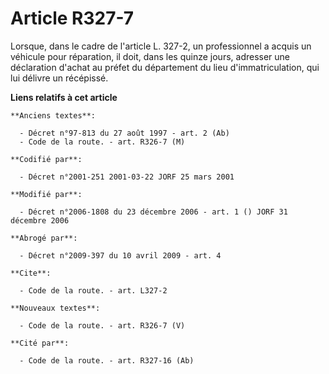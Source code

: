 # Article R327-7

Lorsque, dans le cadre de l'article L. 327-2, un professionnel a acquis un véhicule pour réparation, il doit, dans les quinze
jours, adresser une déclaration d'achat au préfet du département du lieu d'immatriculation, qui lui délivre un récépissé.

**Liens relatifs à cet article**

	**Anciens textes**:

	  - Décret n°97-813 du 27 août 1997 - art. 2 (Ab)
	  - Code de la route. - art. R326-7 (M)

	**Codifié par**:

	  - Décret n°2001-251 2001-03-22 JORF 25 mars 2001

	**Modifié par**:

	  - Décret n°2006-1808 du 23 décembre 2006 - art. 1 () JORF 31 décembre 2006

	**Abrogé par**:

	  - Décret n°2009-397 du 10 avril 2009 - art. 4

	**Cite**:

	  - Code de la route. - art. L327-2

	**Nouveaux textes**:

	  - Code de la route. - art. R326-7 (V)

	**Cité par**:

	  - Code de la route. - art. R327-16 (Ab)
